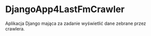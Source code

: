 # DjangoApp4LastFmCrawler
Aplikacja Django mająca za zadanie wyświetlić dane zebrane przez crawlera.
